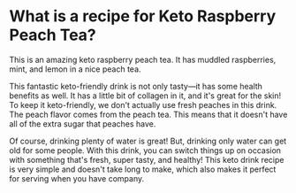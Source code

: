# What is a recipe for Keto Raspberry Peach Tea?

This is an amazing keto raspberry peach tea. It has muddled raspberries, mint, and lemon in a nice peach tea.

This fantastic keto-friendly drink is not only tasty—it has some health benefits as well. It has a little bit of collagen in it, and it's great for the skin! To keep it keto-friendly, we don't actually use fresh peaches in this drink. The peach flavor comes from the peach tea. This means that it doesn't have all of the extra sugar that peaches have.

Of course, drinking plenty of water is great! But, drinking only water can get old for some people. With this drink, you can switch things up on occasion with something that's fresh, super tasty, and healthy! This keto drink recipe is very simple and doesn't take long to make, which also makes it perfect for serving when you have company.